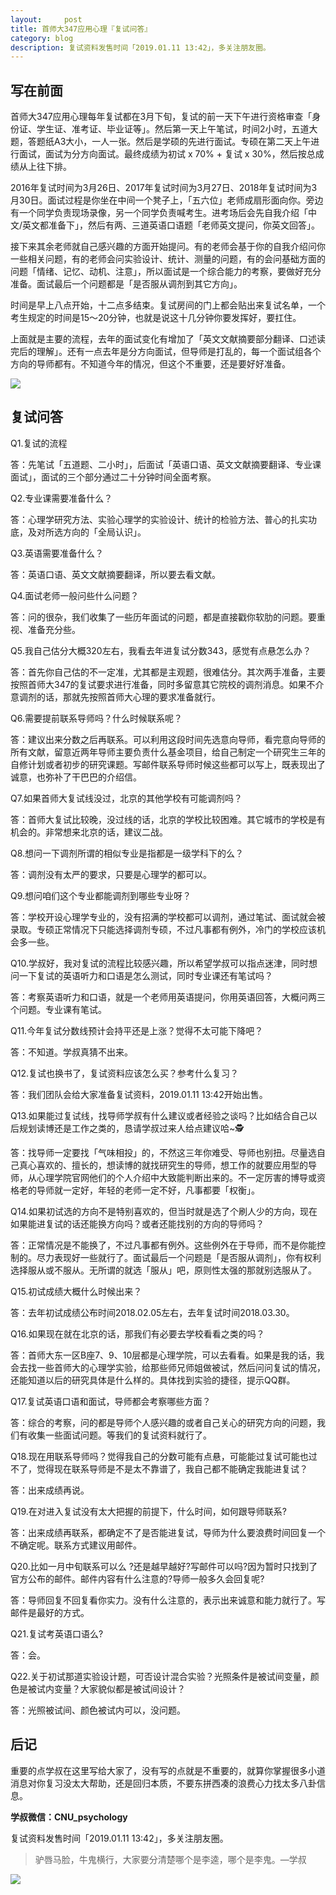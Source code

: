 ```yaml
---
layout:     post
title: 首师大347应用心理『复试问答』
category: blog
description: 复试资料发售时间「2019.01.11 13:42」，多关注朋友圈。
---
```


## 写在前面

首师大347应用心理每年复试都在3月下旬，复试的前一天下午进行资格审查「身份证、学生证、准考证、毕业证等」。然后第一天上午笔试，时间2小时，五道大题，答题纸A3大小，一人一张。然后是学硕的先进行面试。专硕在第二天上午进行面试，面试为分方向面试。最终成绩为初试 x 70% + 复试 x 30%，然后按总成绩从上往下排。

2016年复试时间为3月26日、2017年复试时间为3月27日、2018年复试时间为3月30日。面试过程是你坐在中间一个凳子上，「五六位」老师成扇形面向你。旁边有一个同学负责现场录像，另一个同学负责喊考生。进考场后会先自我介绍「中文/英文都准备下」，然后有两、三道英语口语题「老师英文提问，你英文回答」。

接下来其余老师就自己感兴趣的方面开始提问。有的老师会基于你的自我介绍问你一些相关问题，有的老师会问实验设计、统计、测量的问题，有的会问基础方面的问题「情绪、记忆、动机、注意」，所以面试是一个综合能力的考察，要做好充分准备。面试最后一个问题都是「是否服从调剂到其它方向」。

时间是早上八点开始，十二点多结束。复试房间的门上都会贴出来复试名单，一个考生规定的时间是15～20分钟，也就是说这十几分钟你要发挥好，要扛住。

上面就是主要的流程，去年的面试变化有增加了「英文文献摘要部分翻译、口述读完后的理解」。还有一点去年是分方向面试，但导师是打乱的，每一个面试组各个方向的导师都有。不知道今年的情况，但这个不重要，还是要好好准备。


![](http://pics.zapp926.top/2019-02-26-uncle.jpg)

## 复试问答


Q1.复试的流程

答：先笔试「五道题、二小时」，后面试「英语口语、英文文献摘要翻译、专业课面试」，面试的三个部分通过二十分钟时间全面考察。

Q2.专业课需要准备什么？

答：心理学研究方法、实验心理学的实验设计、统计的检验方法、普心的扎实功底，及对所选方向的「全局认识」。

Q3.英语需要准备什么？

答：英语口语、英文文献摘要翻译，所以要去看文献。

Q4.面试老师一般问些什么问题？

答：问的很杂，我们收集了一些历年面试的问题，都是直接戳你软肋的问题。要重视、准备充分些。

Q5.我自己估分大概320左右，我看去年进复试分数343，感觉有点悬怎么办？

答：首先你自己估的不一定准，尤其都是主观题，很难估分。其次两手准备，主要按照首师大347的复试要求进行准备，同时多留意其它院校的调剂消息。如果不介意调剂的话，那就先按照首师大心理的要求准备就行。

Q6.需要提前联系导师吗？什么时候联系呢？

答：建议出来分数之后再联系。可以利用这段时间先选意向导师，看完意向导师的所有文献，留意近两年导师主要负责什么基金项目，给自己制定一个研究生三年的自修计划或者初步的研究课题。写邮件联系导师时候这些都可以写上，既表现出了诚意，也弥补了干巴巴的介绍信。

Q7.如果首师大复试线没过，北京的其他学校有可能调剂吗？

答：首师大复试比较晚，没过线的话，北京的学校比较困难。其它城市的学校是有机会的。非常想来北京的话，建议二战。

Q8.想问一下调剂所谓的相似专业是指都是一级学科下的么？

答：调剂没有太严的要求，只要是心理学的都可以。

Q9.想问咱们这个专业都能调剂到哪些专业呀？

答：学校开设心理学专业的，没有招满的学校都可以调剂，通过笔试、面试就会被录取。专硕正常情况下只能选择调剂专硕，不过凡事都有例外，冷门的学校应该机会多一些。

Q10.学叔好，我对复试的流程比较感兴趣，所以希望学叔可以指点迷津，同时想问一下复试的英语听力和口语是怎么测试，同时专业课还有笔试吗？

答：考察英语听力和口语，就是一个老师用英语提问，你用英语回答，大概问两三个问题。专业课有笔试。

Q11.今年复试分数线预计会持平还是上涨？觉得不太可能下降吧？

答：不知道。学叔真猜不出来。

Q12.复试也换书了，复试资料应该怎么买？参考什么复习？

答：我们团队会给大家准备复试资料，2019.01.11 13:42开始出售。

Q13.如果能过复试线，找导师学叔有什么建议或者经验之谈吗？比如结合自己以后规划读博还是工作之类的，恳请学叔过来人给点建议哈~🕵️

答：找导师一定要找「气味相投」的，不然这三年你难受、导师也别扭。尽量选自己真心喜欢的、擅长的，想读博的就找研究生的导师，想工作的就要应用型的导师，从心理学院官网他们的个人介绍中大致能判断出来的。不一定厉害的博导或资格老的导师就一定好，年轻的老师一定不好，凡事都要「权衡」。

Q14.如果初试选的方向不是特别喜欢的，但当时就是选了个刷人少的方向，现在如果能进复试的话还能换方向吗？或者还能找别的方向的导师吗？

答：正常情况是不能换了，不过凡事都有例外。这些例外在于导师，而不是你能控制的。尽力表现好一些就行了。面试最后一个问题是「是否服从调剂」，你有权利选择服从或不服从。无所谓的就选「服从」吧，原则性太强的那就别选服从了。

Q15.初试成绩大概什么时候出来？

答：去年初试成绩公布时间2018.02.05左右，去年复试时间2018.03.30。

Q16.如果现在就在北京的话，那我们有必要去学校看看之类的吗？

答：首师大东一区B座7、9、10层都是心理学院，可以去看看。如果是我的话，我会去找一些首师大的心理学实验，给那些师兄师姐做被试，然后问问复试的情况，还能知道以后的研究具体是什么样的。具体找到实验的捷径，提示QQ群。

Q17.复试英语口语和面试，导师都会考察哪些方面？

答：综合的考察，问的都是导师个人感兴趣的或者自己关心的研究方向的问题，我们有收集一些面试问题。等我们的复试资料就行了。

Q18.现在用联系导师吗？觉得我自己的分数可能有点悬，可能能过复试可能也过不了，觉得现在联系导师是不是太不靠谱了，我自己都不能确定我能进复试？

答：出来成绩再说。

Q19.在对进入复试没有太大把握的前提下，什么时间，如何跟导师联系?

答：出来成绩再联系，都确定不了是否能进复试，导师为什么要浪费时间回复一个不确定呢。联系方式建议用邮件。

Q20.比如一月中旬联系可以么 ?还是越早越好?写邮件可以吗?因为暂时只找到了官方公布的邮件。邮件内容有什么注意的?导师一般多久会回复呢?

答：导师回复不回复看你实力。没有什么注意的，表示出来诚意和能力就行了。写邮件是最好的方式。

Q21.复试考英语口语么?

答：会。

Q22.关于初试那道实验设计题，可否设计混合实验？光照条件是被试间变量，颜色是被试内变量？大家貌似都是被试间设计？

答：光照被试间、颜色被试内可以，没问题。

## 后记

重要的点学叔在这里写给大家了，没有写的点就是不重要的，就算你掌握很多小道消息对你复习没太大帮助，还是回归本质，不要东拼西凑的浪费心力找太多八卦信息。

**学叔微信：CNU_psychology**

复试资料发售时间「2019.01.11 13:42」，多关注朋友圈。

> 驴唇马脸，牛鬼横行，大家要分清楚哪个是李逵，哪个是李鬼。—学叔

![](http://pics.zapp926.top/tb_pic2.jpeg)

